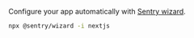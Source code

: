 Configure your app automatically with [Sentry wizard](https://docs.sentry.io/platforms/javascript/guides/nextjs/#configure).

```bash
npx @sentry/wizard -i nextjs
```
